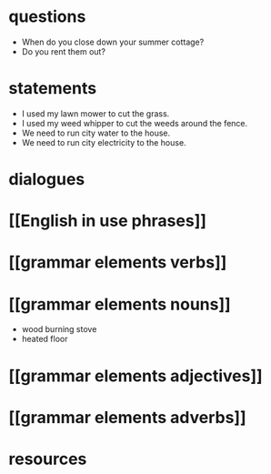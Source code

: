 # questions
- When do you close down your summer cottage?
- Do you rent them out?
# statements
- I used my lawn mower to cut the grass.
- I used my weed whipper to cut the weeds around the fence.
- We need to run city water to the house.
- We need to run city electricity to the house.

# dialogues

# [[English in use phrases]]

# [[grammar elements verbs]]

# [[grammar elements nouns]]
- wood burning stove
- heated floor
# [[grammar elements adjectives]]

# [[grammar elements adverbs]]

# resources
